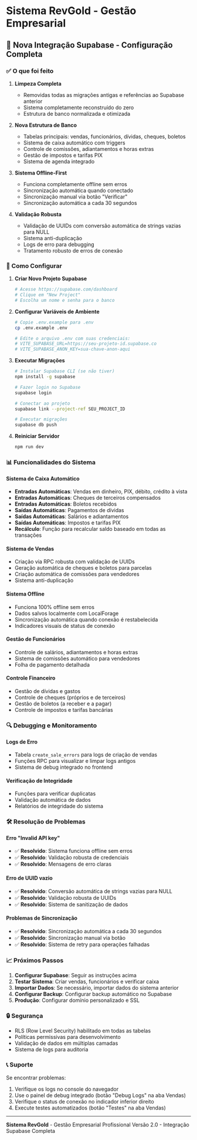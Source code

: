 # Sistema RevGold - Gestão Empresarial

## 🚀 Nova Integração Supabase - Configuração Completa

### ✅ O que foi feito

1. **Limpeza Completa**
   - Removidas todas as migrações antigas e referências ao Supabase anterior
   - Sistema completamente reconstruído do zero
   - Estrutura de banco normalizada e otimizada

2. **Nova Estrutura de Banco**
   - Tabelas principais: vendas, funcionários, dívidas, cheques, boletos
   - Sistema de caixa automático com triggers
   - Controle de comissões, adiantamentos e horas extras
   - Gestão de impostos e tarifas PIX
   - Sistema de agenda integrado

3. **Sistema Offline-First**
   - Funciona completamente offline sem erros
   - Sincronização automática quando conectado
   - Sincronização manual via botão "Verificar"
   - Sincronização automática a cada 30 segundos

4. **Validação Robusta**
   - Validação de UUIDs com conversão automática de strings vazias para NULL
   - Sistema anti-duplicação
   - Logs de erro para debugging
   - Tratamento robusto de erros de conexão

### 🔧 Como Configurar

1. **Criar Novo Projeto Supabase**
   ```bash
   # Acesse https://supabase.com/dashboard
   # Clique em "New Project"
   # Escolha um nome e senha para o banco
   ```

2. **Configurar Variáveis de Ambiente**
   ```bash
   # Copie .env.example para .env
   cp .env.example .env
   
   # Edite o arquivo .env com suas credenciais:
   # VITE_SUPABASE_URL=https://seu-projeto-id.supabase.co
   # VITE_SUPABASE_ANON_KEY=sua-chave-anon-aqui
   ```

3. **Executar Migrações**
   ```bash
   # Instalar Supabase CLI (se não tiver)
   npm install -g supabase
   
   # Fazer login no Supabase
   supabase login
   
   # Conectar ao projeto
   supabase link --project-ref SEU_PROJECT_ID
   
   # Executar migrações
   supabase db push
   ```

4. **Reiniciar Servidor**
   ```bash
   npm run dev
   ```

### 📊 Funcionalidades do Sistema

#### Sistema de Caixa Automático
- **Entradas Automáticas**: Vendas em dinheiro, PIX, débito, crédito à vista
- **Entradas Automáticas**: Cheques de terceiros compensados
- **Entradas Automáticas**: Boletos recebidos
- **Saídas Automáticas**: Pagamentos de dívidas
- **Saídas Automáticas**: Salários e adiantamentos
- **Saídas Automáticas**: Impostos e tarifas PIX
- **Recálculo**: Função para recalcular saldo baseado em todas as transações

#### Sistema de Vendas
- Criação via RPC robusta com validação de UUIDs
- Geração automática de cheques e boletos para parcelas
- Criação automática de comissões para vendedores
- Sistema anti-duplicação

#### Sistema Offline
- Funciona 100% offline sem erros
- Dados salvos localmente com LocalForage
- Sincronização automática quando conexão é restabelecida
- Indicadores visuais de status de conexão

#### Gestão de Funcionários
- Controle de salários, adiantamentos e horas extras
- Sistema de comissões automático para vendedores
- Folha de pagamento detalhada

#### Controle Financeiro
- Gestão de dívidas e gastos
- Controle de cheques (próprios e de terceiros)
- Gestão de boletos (a receber e a pagar)
- Controle de impostos e tarifas bancárias

### 🔍 Debugging e Monitoramento

#### Logs de Erro
- Tabela `create_sale_errors` para logs de criação de vendas
- Funções RPC para visualizar e limpar logs antigos
- Sistema de debug integrado no frontend

#### Verificação de Integridade
- Funções para verificar duplicatas
- Validação automática de dados
- Relatórios de integridade do sistema

### 🛠️ Resolução de Problemas

#### Erro "Invalid API key"
- ✅ **Resolvido**: Sistema funciona offline sem erros
- ✅ **Resolvido**: Validação robusta de credenciais
- ✅ **Resolvido**: Mensagens de erro claras

#### Erro de UUID vazio
- ✅ **Resolvido**: Conversão automática de strings vazias para NULL
- ✅ **Resolvido**: Validação robusta de UUIDs
- ✅ **Resolvido**: Sistema de sanitização de dados

#### Problemas de Sincronização
- ✅ **Resolvido**: Sincronização automática a cada 30 segundos
- ✅ **Resolvido**: Sincronização manual via botão
- ✅ **Resolvido**: Sistema de retry para operações falhadas

### 📈 Próximos Passos

1. **Configurar Supabase**: Seguir as instruções acima
2. **Testar Sistema**: Criar vendas, funcionários e verificar caixa
3. **Importar Dados**: Se necessário, importar dados do sistema anterior
4. **Configurar Backup**: Configurar backup automático no Supabase
5. **Produção**: Configurar domínio personalizado e SSL

### 🔒 Segurança

- RLS (Row Level Security) habilitado em todas as tabelas
- Políticas permissivas para desenvolvimento
- Validação de dados em múltiplas camadas
- Sistema de logs para auditoria

### 📞 Suporte

Se encontrar problemas:
1. Verifique os logs no console do navegador
2. Use o painel de debug integrado (botão "Debug Logs" na aba Vendas)
3. Verifique o status de conexão no indicador inferior direito
4. Execute testes automatizados (botão "Testes" na aba Vendas)

---

**Sistema RevGold** - Gestão Empresarial Profissional
Versão 2.0 - Integração Supabase Completa